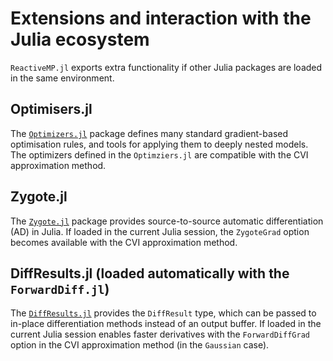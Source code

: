 # Extensions and interaction with the Julia ecosystem

`ReactiveMP.jl` exports extra functionality if other Julia packages are loaded in the same environment.

## Optimisers.jl

The [`Optimizers.jl`](https://github.com/FluxML/Optimisers.jl) package defines many standard gradient-based optimisation rules, and tools for applying them to deeply nested models.
The optimizers defined in the `Optimziers.jl` are compatible with the CVI approximation method.

## Zygote.jl

The [`Zygote.jl`](https://github.com/FluxML/Zygote.jl) package provides source-to-source automatic differentiation (AD) in Julia.
If loaded in the current Julia session, the `ZygoteGrad` option becomes available with the CVI approximation method.

## DiffResults.jl (loaded automatically with the `ForwardDiff.jl`)

The [`DiffResults.jl`](https://github.com/JuliaDiff/DiffResults.jl) provides the `DiffResult` type, which can be passed to in-place differentiation methods instead of an output buffer.
If loaded in the current Julia session enables faster derivatives with the `ForwardDiffGrad` option in the CVI approximation method (in the `Gaussian` case).

